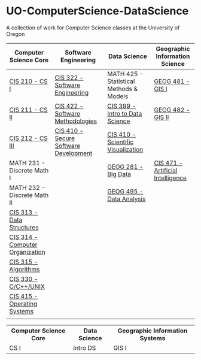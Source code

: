 # UO-ComputerScience-DataScience
A collection of work for Computer Science classes at the University of Oregon

| Computer Science Core            | Software Engineering             | Data Science                     | Geographic Information Science   |
| -------------------------------- | -------------------------------- | -------------------------------- | -------------------------------- |
| [CIS 210 - CS I](https://github.com/noahtigner/UO-ComputerScience-DataScience/tree/master/CIS%20210%20-%20CS%20I) | [CIS 322 - Software Engineering](https://github.com/noahtigner/UO-ComputerScience-DataScience/tree/master/CIS%20322%20-%20Software%20Engineering) | MATH 425 - Statistical Methods & Models | [GEOG 481 - GIS I](https://github.com/noahtigner/UO-ComputerScience-DataScience/tree/master/GEOG%20481%20-%20Geographic%20Information%20Systems%20I) | <!--  -->
| [CIS 211 - CS II](https://github.com/noahtigner/UO-ComputerScience-DataScience/tree/master/CIS%20211%20-%20CS%20II) | [CIS 422 - Software Methodologies](https://github.com/noahtigner/UO-ComputerScience-DataScience/tree/master/CIS%20422%20-%20Software%20Methodologies) | [CIS 399 - Intro to Data Science](https://github.com/noahtigner/UO-ComputerScience-DataScience/tree/master/CIS%20399%20-%20Data%20Science) | [GEOG 482 - GIS II](https://github.com/noahtigner/UO-ComputerScience-DataScience/tree/master/GEOG%20482%20-%20Geographic%20Information%20Systems%20II) | <!--  -->
| [CIS 212 - CS III](https://github.com/noahtigner/UO-ComputerScience-DataScience/tree/master/CIS%20212%20-%20CS%20III) | [CIS 410 - Secure Software Development](https://github.com/noahtigner/UO-ComputerScience-DataScience/tree/master/CIS%20410%20-%20Secure%20Software%20Development) | [CIS 410 - Scientific Visualization](https://github.com/noahtigner/UO-ComputerScience-DataScience/tree/master/CIS%20410%20-%20Scientific%20Visualization) | | <!--  -->
| MATH 231 - Discrete Math I | | [GEOG 281 - Big Data](https://github.com/noahtigner/UO-ComputerScience-DataScience/tree/master/GEOG%20281%20-%20Big%20Data) | [CIS 471 - Artificial Intelligence](https://github.com/noahtigner/UO-ComputerScience-DataScience/tree/master/CIS%20471%20-%20Artificial%20Intelligence) | <!--  -->
| MATH 232 - Discrete Math II | | [GEOG 495 - Data Analysis](https://github.com/noahtigner/UO-ComputerScience-DataScience/tree/master/GEOG%20495%20-%20Data%20Analysis) | | <!--  -->
| [CIS 313 - Data Structures](https://github.com/noahtigner/UO-ComputerScience-DataScience/tree/master/CIS%20313%20-%20Data%20Structures) | | | | <!--  -->
| [CIS 314 - Computer Organization](https://github.com/noahtigner/UO-ComputerScience-DataScience/tree/master/CIS%20314%20-%20Computer%20Organization) | | | | <!--  -->
| [CIS 315 - Algorithms](https://github.com/noahtigner/UO-ComputerScience-DataScience/tree/master/CIS%20315%20-%20Algorithms) | | | | <!--  -->
| [CIS 330 - C/C++/UNIX](https://github.com/noahtigner/UO-ComputerScience-DataScience/tree/master/CIS%20330%20-%20C%2C%20C%2B%2B%2C%20UNIX) | | | | <!--  -->
| [CIS 415 - Operating Systems](https://github.com/noahtigner/UO-ComputerScience-DataScience/tree/master/CIS%20415%20-%20Operating%20Systems) | | | | <!--  -->
|                                  |                                  | | <!--  -->


<table>
	<tr>
		<th>Computer Science Core</th>
		<th>Data Science</th>
		<th>Geographic Information Systems</th>
	</tr>
	<tr>
		<td>CS I</td>
		<td> Intro DS</td>
		<td>GIS I</td>
	</tr>
</table>
